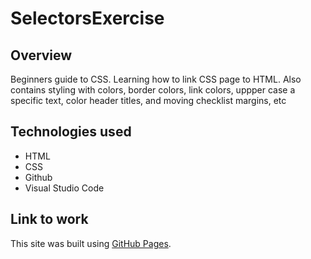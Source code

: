 # SelectorsExercise

## Overview
Beginners guide to CSS. Learning how to link CSS page to HTML. Also contains styling with colors, border colors, link colors, uppper case a specific text, color header titles, and moving checklist margins, etc


## Technologies used
* HTML
* CSS
* Github
* Visual Studio Code


## Link to work
This site was built using [GitHub Pages]().
